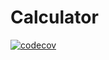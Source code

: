 # Calculator

[![codecov](https://codecov.io/gh/voop87/spark-calculator-app/branch/main/graph/badge.svg?token=2D0NMKIJF1)](https://codecov.io/gh/voop87/spark-calculator-app)
